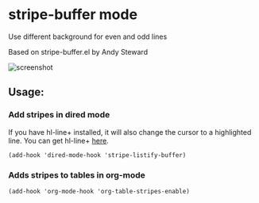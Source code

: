 # stripe-buffer mode
Use different background for even and odd lines

Based on stripe-buffer.el by Andy Steward

![screenshot](https://github.com/sabof/stripe-buffer/raw/master/screenshot.png)

## Usage:

### Add stripes in dired mode
If you have hl-line+ installed, it will also change the cursor to a highlighted line. You can get hl-line+ [here](http://www.emacswiki.org/emacs-en/download/hl-line%2b.el).

    (add-hook 'dired-mode-hook 'stripe-listify-buffer)

### Adds stripes to tables in org-mode

    (add-hook 'org-mode-hook 'org-table-stripes-enable)